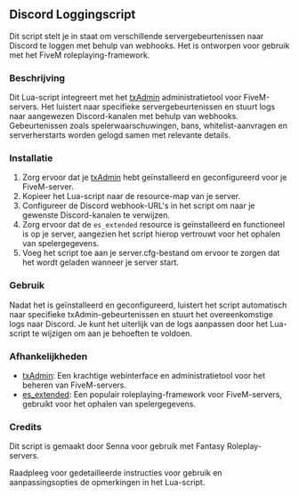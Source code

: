## Discord Loggingscript

Dit script stelt je in staat om verschillende servergebeurtenissen naar Discord te loggen met behulp van webhooks. Het is ontworpen voor gebruik met het FiveM roleplaying-framework.

### Beschrijving

Dit Lua-script integreert met het [txAdmin](https://txadm.in/) administratietool voor FiveM-servers. Het luistert naar specifieke servergebeurtenissen en stuurt logs naar aangewezen Discord-kanalen met behulp van webhooks. Gebeurtenissen zoals spelerwaarschuwingen, bans, whitelist-aanvragen en serverherstarts worden gelogd samen met relevante details.

### Installatie

1. Zorg ervoor dat je [txAdmin](https://txadm.in/) hebt geïnstalleerd en geconfigureerd voor je FiveM-server.
2. Kopieer het Lua-script naar de resource-map van je server.
3. Configureer de Discord webhook-URL's in het script om naar je gewenste Discord-kanalen te verwijzen.
4. Zorg ervoor dat de `es_extended` resource is geïnstalleerd en functioneel is op je server, aangezien het script hierop vertrouwt voor het ophalen van spelergegevens.
5. Voeg het script toe aan je server.cfg-bestand om ervoor te zorgen dat het wordt geladen wanneer je server start.

### Gebruik

Nadat het is geïnstalleerd en geconfigureerd, luistert het script automatisch naar specifieke txAdmin-gebeurtenissen en stuurt het overeenkomstige logs naar Discord. Je kunt het uiterlijk van de logs aanpassen door het Lua-script te wijzigen om aan je behoeften te voldoen.

### Afhankelijkheden

- [txAdmin](https://txadm.in/): Een krachtige webinterface en administratietool voor het beheren van FiveM-servers.
- [es_extended](https://github.com/esx-framework/es_extended): Een populair roleplaying-framework voor FiveM-servers, gebruikt voor het ophalen van spelergegevens.

### Credits

Dit script is gemaakt door Senna voor gebruik met Fantasy Roleplay-servers.

Raadpleeg voor gedetailleerde instructies voor gebruik en aanpassingsopties de opmerkingen in het Lua-script.
